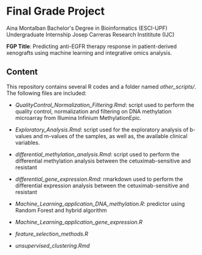 # Final Grade Project 
Aina Montalban
Bachelor's Degree in Bioinformatics (ESCI-UPF)
Undergraduate Internship Josep Carreras Research Instititute (IJC)

**FGP Title**: Predicting anti-EGFR therapy response in patient-derived xenografts using machine learning and integrative omics analysis.


## Content

This repository contains several R codes and a folder named *other_scripts/*. 
The following files are included:

- *QualityControl_Normalization_Filtering.Rmd*: script used to perform the quality control, normalization and filtering on DNA methylation microarray from Illumina Infinium  MethylationEpic. 

- *Exploratory_Analysis.Rmd*: script used for the exploratory analysis of b-values and m-values of the samples, as well as, the available clinical variables. 

- *differential_methylation_analysis.Rmd*: script used to perform the differential methylation analysis between the cetuximab-sensitive and resistant

- *differential_gene_expression.Rmd*: rmarkdown used to perform the differential expression analysis between the cetuximab-sensitive and resistant

- *Machine_Learning_application_DNA_methylation.R*: predictor using Random Forest and hybrid algorithm

- *Machine_Learning_application_gene_expression.R*

- *feature_selection_methods.R*

- *unsupervised_clustering.Rmd*


